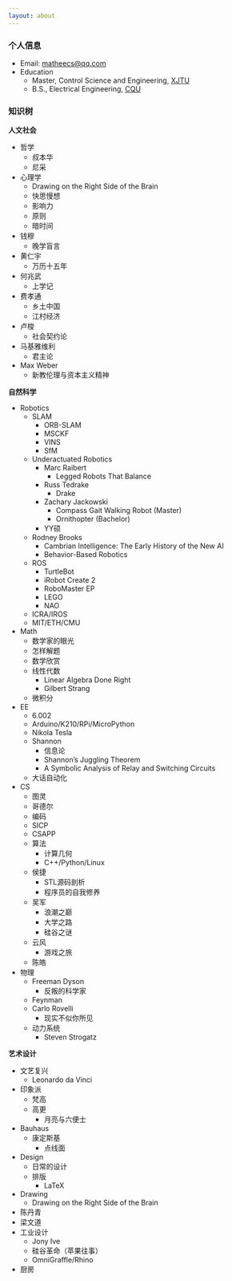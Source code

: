 ```yaml
---
layout: about
---
```

### 个人信息

- Email: <matheecs@qq.com>
- Education
  - Master, Control Science and Engineering, [XJTU](http://www.xjtu.edu.cn)
  - B.S., Electrical Engineering, [CQU](http://www.cqu.edu.cn/v1/)

### 知识树

**人文社会**

- 哲学
  - 叔本华
  - 尼采
- 心理学
  - Drawing on the Right Side of the Brain
  - 快思慢想
  - 影响力
  - 原则
  - 暗时间
- 钱穆
  - 晚学盲言
- 黄仁宇
  - 万历十五年
- 何兆武
  - 上学记
- 费孝通
  - 乡土中国
  - 江村经济
- 卢梭
  - 社会契约论
- 马基雅维利
  - 君主论
- Max Weber
  - 新教伦理与资本主义精神

**自然科学**

- Robotics
  - SLAM
    - ORB-SLAM
    - MSCKF
    - VINS
    - SfM
  - Underactuated Robotics
    - Marc Raibert
      - Legged Robots That Balance
    - Russ Tedrake
      - Drake
    - Zachary Jackowski
      - Compass Gait Walking Robot (Master)
      - Ornithopter (Bachelor)
    - YY硕
  - Rodney Brooks
    - Cambrian Intelligence: The Early History of the New AI
    - Behavior-Based Robotics
  - ROS
    - TurtleBot
    - iRobot Create 2
    - RoboMaster EP
    - LEGO
    - NAO
  - ICRA/IROS
  - MIT/ETH/CMU
- Math
  - 数学家的眼光
  - 怎样解题
  - 数学欣赏
  - 线性代数
    - Linear Algebra Done Right
    - Gilbert Strang
  - 微积分
- EE
  - 6.002
  - Arduino/K210/RPi/MicroPython
  - Nikola Tesla
  - Shannon
    - 信息论
    - Shannon’s Juggling Theorem
    - A Symbolic Analysis of Relay and Switching Circuits
  - 大话自动化
- CS
  - 图灵
  - 哥德尔
  - 编码
  - SICP
  - CSAPP
  - 算法
    - 计算几何
    - C++/Python/Linux
  - 侯捷
    - STL源码剖析
    - 程序员的自我修养
  - 吴军
    - 浪潮之巅
    - 大学之路
    - 硅谷之谜
  - 云风
    - 游戏之旅
  - 陈皓
- 物理
  - Freeman Dyson
    - 反叛的科学家
  - Feynman
  - Carlo Rovelli
    - 现实不似你所见
  - 动力系统
    - Steven Strogatz

**艺术设计**

- 文艺复兴
  - Leonardo da Vinci
- 印象派
  - 梵高
  - 高更
    - 月亮与六便士
- Bauhaus
  - 康定斯基
    - 点线面
- Design
  - 日常的设计
  - 排版
    - LaTeX
- Drawing
  - Drawing on the Right Side of the Brain
- 陈丹青
- 梁文道
- 工业设计
  - Jony Ive
  - 硅谷革命（苹果往事）
  - OmniGraffle/Rhino
- 厨房